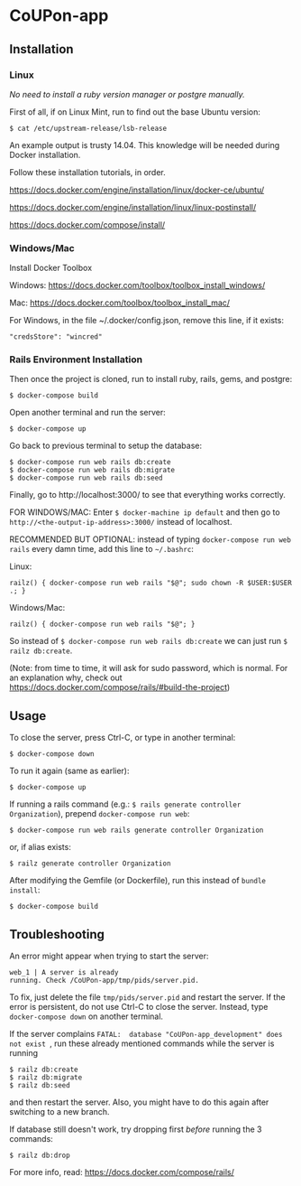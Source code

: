 # CoUPon-app

## Installation

### Linux

_No need to install a ruby version manager or postgre manually._

First of all, if on Linux Mint, run to find out the base Ubuntu version:
```
$ cat /etc/upstream-release/lsb-release
```

An example output is trusty 14.04. This knowledge will be needed during Docker installation.

Follow these installation tutorials, in order.

https://docs.docker.com/engine/installation/linux/docker-ce/ubuntu/

https://docs.docker.com/engine/installation/linux/linux-postinstall/

https://docs.docker.com/compose/install/

### Windows/Mac

Install Docker Toolbox

Windows: https://docs.docker.com/toolbox/toolbox_install_windows/

Mac: https://docs.docker.com/toolbox/toolbox_install_mac/

For Windows, in the file ~/.docker/config.json, remove this line, if it exists:
```
"credsStore": "wincred"
```

### Rails Environment Installation

Then once the project is cloned, run to install ruby, rails, gems, and postgre:
```
$ docker-compose build
```

Open another terminal and run the server:
```
$ docker-compose up
```

Go back to previous terminal to setup the database:
```
$ docker-compose run web rails db:create
$ docker-compose run web rails db:migrate
$ docker-compose run web rails db:seed
```

Finally, go to http://localhost:3000/ to see that everything works correctly.

FOR WINDOWS/MAC: Enter `$ docker-machine ip default` and then go to `http://<the-output-ip-address>:3000/` instead of localhost.

RECOMMENDED BUT OPTIONAL: instead of typing `docker-compose run web rails` every damn time, add this line to `~/.bashrc`:

Linux:
```
railz() { docker-compose run web rails "$@"; sudo chown -R $USER:$USER .; }
```
Windows/Mac:
```
railz() { docker-compose run web rails "$@"; }
```

So instead of `$ docker-compose run web rails db:create` we can just run `$ railz db:create`.

(Note: from time to time, it will ask for sudo password, which is normal. For an explanation why, check out https://docs.docker.com/compose/rails/#build-the-project)

## Usage
To close the server, press Ctrl-C, or type in another terminal:
```
$ docker-compose down
```

To run it again (same as earlier):
```
$ docker-compose up
```

If running a rails command (e.g.: `$ rails generate controller Organization`), prepend `docker-compose run web`:
```
$ docker-compose run web rails generate controller Organization
```
or, if alias exists:
```
$ railz generate controller Organization
```

After modifying the Gemfile (or Dockerfile), run this instead of `bundle install`:
```
$ docker-compose build
```

## Troubleshooting

An error might appear when trying to start the server:
```
web_1 | A server is already
running. Check /CoUPon-app/tmp/pids/server.pid.
```
To fix, just delete the file `tmp/pids/server.pid` and restart the server.
If the error is persistent, do not use Ctrl-C to close the server. Instead, type `docker-compose down` on another terminal.

If the server complains `FATAL:  database "CoUPon-app_development" does not exist `, run these already mentioned commands while the server is running
```
$ railz db:create
$ railz db:migrate
$ railz db:seed
```
and then restart the server. Also, you might have to do this again after switching to a new branch.

If database still doesn't work, try dropping first _before_ running the 3 commands:
```
$ railz db:drop
```




For more info, read: https://docs.docker.com/compose/rails/
